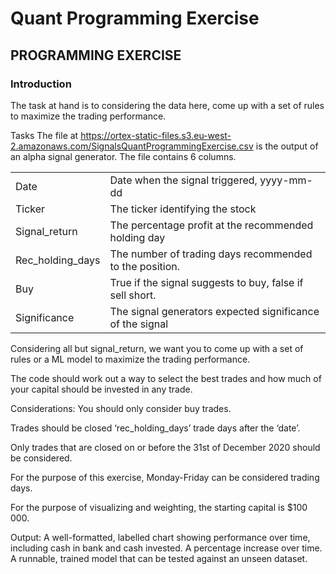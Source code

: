 # Quant Programming Exercise

## PROGRAMMING EXERCISE
### Introduction
The task at hand is to considering the data here, come up with a set of rules to maximize the trading performance.



Tasks
The file at https://ortex-static-files.s3.eu-west-2.amazonaws.com/SignalsQuantProgrammingExercise.csv is the
output of an alpha signal generator. The file contains 6 columns.

|  |  |
| ------------- | ------------- |
| Date  | Date when the signal triggered, yyyy-mm-dd |
| Ticker  | The ticker identifying the stock  |
| Signal_return  | The percentage profit at the recommended holding day  |
| Rec_holding_days | The number of trading days recommended to the position. |
| Buy | True if the signal suggests to buy, false if sell short. |
| Significance | The signal generators expected significance of the signal |

Considering all but signal_return, we want you to come up with a set of rules or a ML model to maximize the trading performance.

The code should work out a way to select the best trades and how much of your capital should be invested in any trade.

Considerations:
You should only consider buy trades.

Trades should be closed ‘rec_holding_days’ trade days after the ‘date’.

Only trades that are closed on or before the 31st of December 2020 should be considered.

For the purpose of this exercise, Monday-Friday can be considered trading days.

For the purpose of visualizing and weighting, the starting capital is $100 000.

Output:
A well-formatted, labelled chart showing performance over time, including cash in bank and cash invested.
A percentage increase over time.
A runnable, trained model that can be tested against an unseen dataset.
